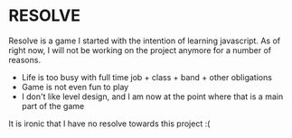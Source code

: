 # RESOLVE

Resolve is a game I started with the intention of learning javascript. As of right now, I will not be working on the project anymore for a number of reasons.

- Life is too busy with full time job + class + band + other obligations
- Game is not even fun to play
- I don't like level design, and I am now at the point where that is a main part of the game

It is ironic that I have no resolve towards this project :(
